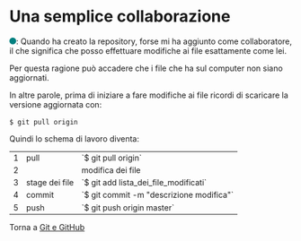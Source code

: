 # Una semplice collaborazione

![](../../images/people/tess.png): Quando ha creato la repository, forse mi ha aggiunto
come collaboratore, il che significa che posso effettuare modifiche ai file
esattamente come lei.

Per questa ragione può accadere che i file che ha sul computer non siano aggiornati.

In altre parole, prima di iniziare a fare modifiche ai file ricordi di
scaricare la versione aggiornata con:

```
$ git pull origin
```

Quindi lo schema di lavoro diventa:

<table>
<tr>
  <td>1</td> <td>pull</td> <td>`$ git pull origin`</td>
</tr>
<tr>
  <td>2</td> <td></td> <td>modifica dei file</td>
</tr>
<tr>
  <td>3</td> <td>stage dei file</td> <td>`$ git add lista_dei_file_modificati`</td>
</tr>
<tr>
  <td>4</td> <td>commit</td> <td>`$ git commit -m "descrizione modifica"`</td>
</tr>
<tr>
  <td>5</td> <td>push</td> <td>`$ git push origin master`</td>
</tr>
</table>

Torna a [Git e GitHub](../summary.md)
